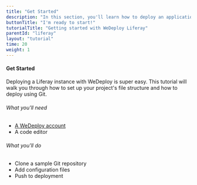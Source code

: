 ```yaml
---
title: "Get Started"
description: "In this section, you'll learn how to deploy an application using WeDeploy Liferay."
buttonTitle: "I'm ready to start!"
tutorialTitle: "Getting started with WeDeploy Liferay"
parentId: "liferay"
layout: "tutorial"
time: 20
weight: 1
---
```


#### Get Started

Deploying a Liferay instance with WeDeploy is super easy. This tutorial will walk you through how to set up your project's file structure and how to deploy using Git.

###### What you'll need

<ul class="checklist">
	<li><a href="https://console.wedeploy.com/signup" target="_blank">A WeDeploy account</a></li>
	<li>A code editor</li>
</ul>

###### What you'll do

<ul class="checklist">
	<li>Clone a sample Git repository</li>
	<li>Add configuration files</li>
	<li>Push to deployment</li>
</ul>

